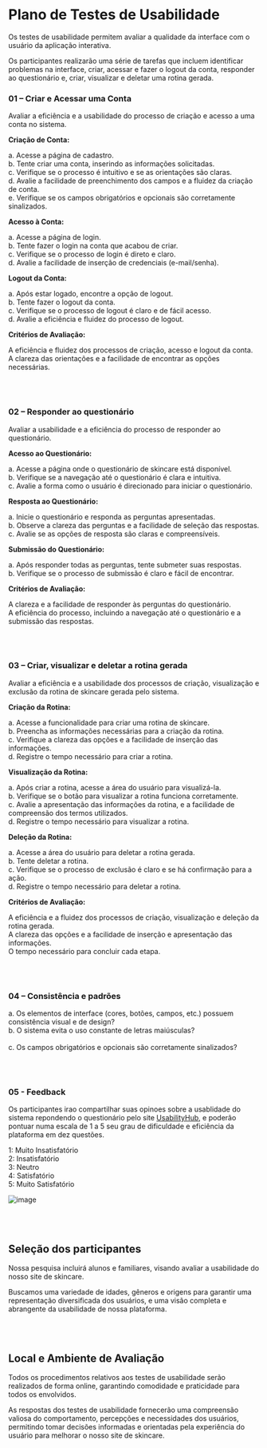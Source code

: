 # Plano de Testes de Usabilidade

Os testes de usabilidade permitem avaliar a qualidade da interface com o usuário da aplicação interativa.

Os participantes realizarão uma série de tarefas que incluem identificar problemas na interface, criar, acessar e fazer o logout da conta, responder ao questionário e, criar, visualizar e deletar uma rotina gerada.


### 01 – Criar e Acessar uma Conta                                                                   

Avaliar a eficiência e a usabilidade do processo de criação e acesso a uma conta no sistema.

**Criação de Conta:**

a. Acesse a página de cadastro. <br>
b. Tente criar uma conta, inserindo as informações solicitadas.<br>
c. Verifique se o processo é intuitivo e se as orientações são claras.<br>
d. Avalie a facilidade de preenchimento dos campos e a fluidez da criação de conta.<br>
e. Verifique se os campos obrigatórios e opcionais são corretamente sinalizados. <br>


**Acesso à Conta:**

a. Acesse a página de login. <br>
b. Tente fazer o login na conta que acabou de criar. <br>
c. Verifique se o processo de login é direto e claro. <br>
d. Avalie a facilidade de inserção de credenciais (e-mail/senha). <br>


**Logout da Conta:**

a. Após estar logado, encontre a opção de logout. <br>
b. Tente fazer o logout da conta. <br>
c. Verifique se o processo de logout é claro e de fácil acesso. <br>
d. Avalie a eficiência e fluidez do processo de logout. <br>

**Critérios de Avaliação:**

A eficiência e fluidez dos processos de criação, acesso e logout da conta. <br>
A clareza das orientações e a facilidade de encontrar as opções necessárias. <br>

<br><br>


###  02 – Responder ao questionário
 
Avaliar a usabilidade e a eficiência do processo de responder ao questionário.

**Acesso ao Questionário:**

a. Acesse a página onde o questionário de skincare está disponível. <br>
b. Verifique se a navegação até o questionário é clara e intuitiva. <br>
c. Avalie a forma como o usuário é direcionado para iniciar o questionário. <br>

**Resposta ao Questionário:**

a. Inicie o questionário e responda as perguntas apresentadas. <br>
b. Observe a clareza das perguntas e a facilidade de seleção das respostas. <br>
c. Avalie se as opções de resposta são claras e compreensíveis. <br>


**Submissão do Questionário:**

a. Após responder todas as perguntas, tente submeter suas respostas. <br>
b. Verifique se o processo de submissão é claro e fácil de encontrar. <br>


**Critérios de Avaliação:**

A clareza e a facilidade de responder às perguntas do questionário. <br>
A eficiência do processo, incluindo a navegação até o questionário e a submissão das respostas. <br>

<br><br>



###  03 – Criar, visualizar e deletar a rotina gerada

Avaliar a eficiência e a usabilidade dos processos de criação, visualização e exclusão da rotina de skincare gerada pelo sistema.

**Criação da Rotina:**

a. Acesse a funcionalidade para criar uma rotina de skincare. <br>
b. Preencha as informações necessárias para a criação da rotina. <br>
c. Verifique a clareza das opções e a facilidade de inserção das informações. <br>
d. Registre o tempo necessário para criar a rotina. <br>

**Visualização da Rotina:**

a. Após criar a rotina, acesse a área do usuário para visualizá-la. <br>
b. Verifique se o botão para visualizar a rotina funciona corretamente. <br>
c. Avalie a apresentação das informações da rotina, e a facilidade de compreensão dos termos utilizados. <br>
d. Registre o tempo necessário para visualizar a rotina. <br>

**Deleção da Rotina:**

a. Acesse a área do usuário para deletar a rotina gerada. <br>
b. Tente deletar a rotina. <br>
c. Verifique se o processo de exclusão é claro e se há confirmação para a ação. <br>
d. Registre o tempo necessário para deletar a rotina. <br>

**Critérios de Avaliação:**

A eficiência e a fluidez dos processos de criação, visualização e deleção da rotina gerada. <br>
A clareza das opções e a facilidade de inserção e apresentação das informações. <br>
O tempo necessário para concluir cada etapa. <br>
                 
<br><br>



###  04 – Consistência e padrões                                               

a. Os elementos de interface (cores, botões, campos, etc.) possuem consistência visual e de design? <br>
b. O sistema evita o uso constante de letras maiúsculas? <br>               
c. Os campos obrigatórios e opcionais são corretamente sinalizados? 

<br><br>


### 05 - Feedback                   
Os participantes irao compartilhar suas opinoes sobre a usablidade do sistema repondendo o questionário pelo site [UsabilityHub](https://usabi.li/do/8aed4173069/1032), e poderão pontuar numa escala de 1 a 5 seu grau de dificuldade e eficiência da plataforma em dez questões.


1: Muito Insatisfatório <br>
2: Insatisfatório <br>
3: Neutro <br>
4: Satisfatório <br>
5: Muito Satisfatório <br>

![image](https://github.com/ICEI-PUC-Minas-PMV-ADS/pmv-ads-2023-2-e2-proj-int-t4-projeto-skincare/assets/93337008/f3ea3092-b4cb-4c7c-bb4e-32d5aa62efd4)


<br><br>

## Seleção dos participantes

Nossa pesquisa incluirá alunos e familiares, visando avaliar a usabilidade do nosso site de skincare. 

Buscamos uma variedade de idades, gêneros e origens para garantir uma representação diversificada dos usuários, e uma visão completa e abrangente da usabilidade de nossa plataforma.

<br><br>

## Local e Ambiente de Avaliação

Todos os procedimentos relativos aos testes de usabilidade serão realizados de forma online, garantindo comodidade e praticidade para todos os envolvidos. 

 As respostas dos testes de usabilidade fornecerão uma compreensão valiosa do comportamento, percepções e necessidades dos usuários, permitindo tomar decisões informadas e orientadas pela experiência do usuário para melhorar o nosso site de skincare. 

